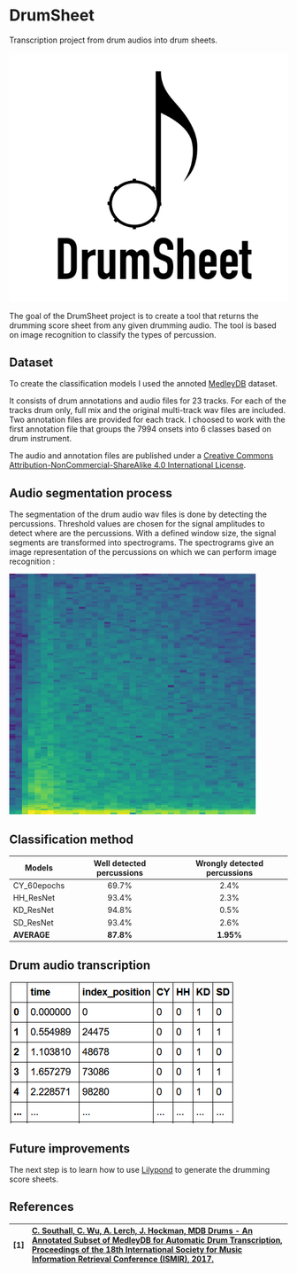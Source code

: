 # DrumSheet
Transcription project from drum audios into drum sheets.

![logo](https://github.com/MLecardonnel/DrumSheet/blob/main/reports/figures/DrumSheet.png?raw=true)

The goal of the DrumSheet project is to create a tool that returns the drumming score sheet from any given drumming audio. The tool is based on image recognition to classify the types of percussion.

## Dataset

To create the classification models I used the annoted [MedleyDB](http://medleydb.weebly.com/) dataset. 

It consists of drum annotations and audio files for 23 tracks. For each of the tracks drum only, full mix and the original multi-track wav files are included. Two annotation files are provided for each track. I choosed to work with the first annotation file that groups the 7994 onsets into 6 classes based on drum instrument.

The audio and annotation files are published under a [Creative Commons Attribution-NonCommercial-ShareAlike 4.0 International License](https://creativecommons.org/licenses/by-nc-sa/4.0/).

## Audio segmentation process

The segmentation of the drum audio wav files is done by detecting the percussions. Threshold values are chosen for the signal amplitudes to detect where are the percussions. With a defined window size, the signal segments are transformed into spectrograms. The spectrograms give an image representation of the percussions on which we can perform image recognition :

![logo](https://github.com/MLecardonnel/DrumSheet/blob/main/reports/figures/KD_0_MusicDelta_80sRock.png?raw=true)

## Classification method

|Models       | Well detected percussions | Wrongly detected percussions |
| ----------- |:-------------------------:|:----------------------------:|
|CY_60epochs  | 69.7%                     | 2.4%                         |
|HH_ResNet    | 93.4%                     | 2.3%                         |
|KD_ResNet    | 94.8%                     | 0.5%                         |
|SD_ResNet    | 93.4%                     | 2.6%                         |
|**AVERAGE**  | **87.8%**                 | **1.95%**                    |

## Drum audio transcription

![transcription](https://github.com/MLecardonnel/DrumSheet/blob/main/reports/figures/transcription.PNG?raw=true)

## Future improvements

The next step is to learn how to use [Lilypond](http://lilypond.org/) to generate the drumming score sheets.

## References

| **[1]** |                  **[C. Southall, C. Wu, A. Lerch, J. Hockman, MDB Drums - An Annotated Subset of MedleyDB for Automatic Drum Transcription, Proceedings of the 18th International Society for Music Information Retrieval Conference (ISMIR), 2017.](https://carlsouthall.files.wordpress.com/2017/12/ismir2017mdbdrums.pdf)**|
| :---- | :--- |